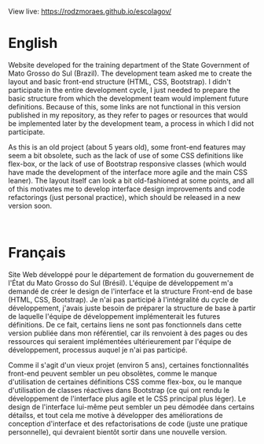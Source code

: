 View live:
https://rodzmoraes.github.io/escolagov/



# English
Website developed for the training department of the State Government of Mato Grosso do Sul (Brazil).
The development team asked me to create the layout and basic front-end structure (HTML, CSS, Bootstrap).
I didn't participate in the entire development cycle, I just needed to prepare the basic structure from which the development team would implement future definitions. Because of this, some links are not functional in this version published in my repository, as they refer to pages or resources that would be implemented later by the development team, a process in which I did not participate.

As this is an old project (about 5 years old), some front-end features may seem a bit obsolete, such as the lack of use of some CSS definitions like flex-box, or the lack of use of Bootstrap responsive classes (which would have made the development of the interface more agile and the main CSS leaner).
The layout itself can look a bit old-fashioned at some points, and all of this motivates me to develop interface design improvements and code refactorings (just personal practice), which should be released in a new version soon.

<br>

# Français
Site Web développé pour le département de formation du gouvernement de l'État du Mato Grosso do Sul (Brésil).
L'équipe de développement m'a demandé de créer le design de l'interface et la structure Front-end de base (HTML, CSS, Bootstrap).
Je n'ai pas participé à l'intégralité du cycle de développement, j'avais juste besoin de préparer la structure de base à partir de laquelle l'équipe de développement implémenterait les futures définitions. De ce fait, certains liens ne sont pas fonctionnels dans cette version publiée dans mon référentiel, car ils renvoient à des pages ou des ressources qui seraient implémentées ultérieurement par l'équipe de développement, processus auquel je n'ai pas participé.

Comme il s'agit d'un vieux projet (environ 5 ans), certaines fonctionnalités front-end peuvent sembler un peu obsolètes, comme le manque d'utilisation de certaines définitions CSS comme flex-box, ou le manque d'utilisation de classes réactives dans Bootstrap (ce qui ont rendu le développement de l'interface plus agile et le CSS principal plus léger).
Le design de l'interface lui-même peut sembler un peu démodée dans certains détailss, et tout cela me motive à développer des améliorations de conception d'interface et des refactorisations de code (juste une pratique personnelle), qui devraient bientôt sortir dans une nouvelle version.
